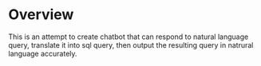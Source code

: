 # Overview
This is an attempt to create chatbot that can respond to natural language query, translate it into sql query, then output the resulting query in natrural language accurately.
